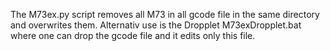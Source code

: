 The M73ex.py script removes all M73 in all gcode file in the same directory and overwrites them.
Alternativ use is the Dropplet M73exDropplet.bat where one can drop the gcode file and it edits only this file.
